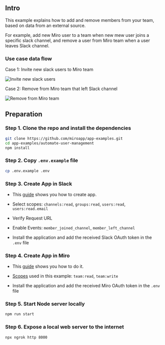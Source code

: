 ## Intro

This example explains how to add and remove members from your team, based on data from an external source.

For example, add new Miro user to a team when new mew user joins a specific slack channel, and remove a user from Miro
team when a user leaves Slack channel.

### Use case data flow

Case 1: Invite new slack users to Miro team

<img src="images/invite-user.png" alt="Invite new slack users" />
 
Case 2: Remove from Miro team that left Slack channel

<img src="images/delete-user.png" alt="Remove from Miro team" />
 
## Preparation

### Step 1. Clone the repo and install the dependencies

```bash
git clone https://github.com/miroapp/app-examples.git
cd app-examples/automate-user-management
npm install
```

### Step 2. Copy `.env.example` file

```bash
cp .env.example .env
```

### Step 3. Create App in Slack

- This [guide](https://api.slack.com/start/overview#creating) shows you how to create app.

- Select scopes: `channels:read`, `groups:read`, `users:read`, `users:read.email`

- Verify Request URL

- Enable Events: `member_joined_channel`, `member_left_channel`

- Install the application and add the received Slack OAuth token in the `.env` file

### Step 4. Create App in Miro

- This [guide](https://developers.miro.com/docs/getting-started) shows you how to do it.

- [Scopes](https://developers.miro.com/reference#scopes) used in this example: `team:read`, `team:write`

- Install the application and add the received Miro OAuth token in the `.env` file

### Step 5. Start Node server locally

```bash
npm run start
```

### Step 6. Expose a local web server to the internet

```bash
npx ngrok http 8000
```
